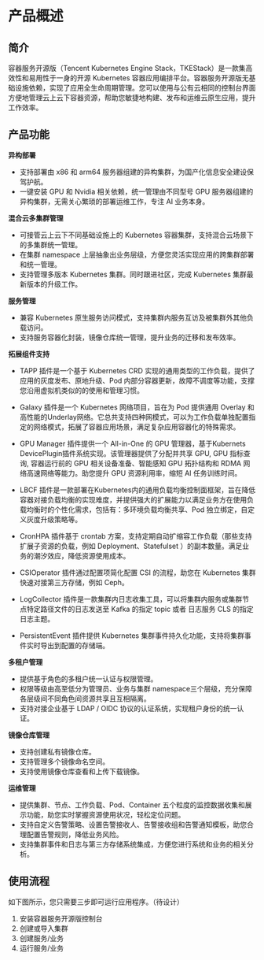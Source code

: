 # 产品概述



## 简介

容器服务开源版（Tencent Kubernetes Engine Stack，TKEStack）是一款集高效性和易用性于一身的开源 Kubernetes 容器应用编排平台。容器服务开源版无基础设施依赖，实现了应用全生命周期管理。您可以使用与公有云相同的控制台界面方便地管理云上云下容器资源，帮助您敏捷地构建、发布和运维云原生应用，提升工作效率。



## 产品功能

**异构部署**

- 支持部署由 x86 和 arm64 服务器组建的异构集群，为国产化信息安全建设保驾护航。
- 一键安装 GPU 和 Nvidia 相关依赖，统一管理由不同型号 GPU 服务器组建的异构集群，无需关心繁琐的部署运维工作，专注 AI 业务本身。



**混合云多集群管理**

- 可接管云上云下不同基础设施上的 Kubernetes 容器集群，支持混合云场景下的多集群统一管理。
- 在集群 namespace 上层抽象出业务层级，方便您灵活实现应用的跨集群部署和统一管理。
- 支持管理多版本 Kubernetes 集群。同时跟进社区，完成 Kubernetes 集群最新版本的升级工作。



**服务管理**

- 兼容 Kubernetes 原生服务访问模式，支持集群内服务互访及被集群外其他负载访问。
- 支持服务容器化封装，镜像仓库统一管理，提升业务的迁移和发布效率。



**拓展组件支持**

- TAPP 插件是一个基于 Kubernetes CRD 实现的通用类型的工作负载，提供了应用的灰度发布、原地升级、Pod 内部分容器更新，故障不调度等功能，支撑您沿用虚拟机类似的的使用和管理习惯。

- Galaxy 插件是一个 Kubernetes 网络项目，旨在为 Pod 提供通用 Overlay 和高性能的Underlay网络。它总共支持四种网模式，可以为工作负载单独配置指定的网络模式，拓展了容器应用场景，满足复杂应用容器化的特殊需求。

- GPU Manager 插件提供一个 All-in-One 的 GPU 管理器，基于Kubernets DevicePlugin插件系统实现。该管理器提供了分配并共享 GPU, GPU 指标查询, 容器运行前的 GPU 相关设备准备、智能感知 GPU 拓扑结构和 RDMA 网络高速网络等能力。助您提升 GPU 资源利用率，缩短 AI 任务训练时间。

- LBCF 插件是一款部署在Kubernetes内的通用负载均衡控制面框架，旨在降低容器对接负载均衡的实现难度，并提供强大的扩展能力以满足业务方在使用负载均衡时的个性化需求，包括有：多环境负载均衡共享、Pod 独立绑定，自定义灰度升级策略等。

- CronHPA 插件基于 crontab 方案，支持定期自动扩缩容工作负载（那些支持扩展子资源的负载，例如 Deployment、Statefulset ）的副本数量。满足业务的潮汐效应，降低资源使用成本。

- CSIOperator 插件通过配置项简化配置 CSI 的流程，助您在 Kubernetes 集群快速对接第三方存储，例如 Ceph。

- LogCollector 插件是一款集群内日志收集工具，可以将集群内服务或集群节点特定路径文件的日志发送至 Kafka 的指定 topic 或者 日志服务 CLS 的指定日志主题。

- PersistentEvent 插件提供 Kubernetes 集群事件持久化功能，支持将集群事件实时导出到配置的存储端。

  

**多租户管理**

- 提供基于角色的多租户统一认证与权限管理。
- 权限等级由高至低分为管理员、业务与集群 namespace三个层级，充分保障各层级间不同角色间资源共享且互相隔离。
- 支持对接企业基于 LDAP / OIDC 协议的认证系统，实现租户身份的统一认证。



**镜像仓库管理**

- 支持创建私有镜像仓库。
- 支持管理多个镜像命名空间。
- 支持使用镜像仓库查看和上传下载镜像。



**运维管理**

- 提供集群、节点、工作负载、Pod、Container 五个粒度的监控数据收集和展示功能，助您实时掌握资源使用状况，轻松定位问题。
- 支持自定义告警策略、设置告警接收人、告警接收组和告警通知模板，助您合理配置告警规则，降低业务风险。
- 支持集群事件和日志与第三方存储系统集成，方便您进行系统和业务的相关分析。



## 使用流程

如下图所示，您只需要三步即可运行应用程序。（待设计）
1. 安装容器服务开源版控制台
2. 创建或导入集群
3. 创建服务/业务
4. 运行服务/业务

![]()


